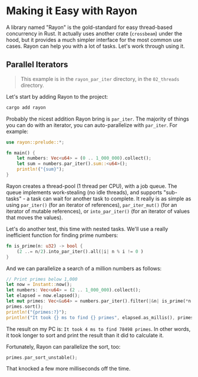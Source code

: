 # Making it Easy with Rayon

A library named "Rayon" is the gold-standard for easy thread-based concurrency in Rust. It actually uses another crate (`crossbeam`) under the hood, but it provides a much simpler interface for the most common use cases. Rayon can help you with a lot of tasks. Let's work through using it.

## Parallel Iterators

> This example is in the `rayon_par_iter` directory, in the `02_threads` directory.

Let's start by adding Rayon to the project:

```bash
cargo add rayon
```

Probably the nicest addition Rayon bring is `par_iter`. The majority of things you can do with an iterator, you can auto-parallelize with `par_iter`. For example:

```rust
use rayon::prelude::*;

fn main() {
    let numbers: Vec<u64> = (0 .. 1_000_000).collect();
    let sum = numbers.par_iter().sum::<u64>();
    println!("{sum}");
}
```

Rayon creates a thread-pool (1 thread per CPU), with a job queue. The queue implements work-stealing (no idle threads), and supports "sub-tasks" - a task can wait for another task to complete. It really is as simple as using `par_iter()` (for an iterator of references), `par_iter_mut()` (for an iterator of mutable references), or `into_par_iter()` (for an iterator of values that moves the values).

Let's do another test, this time with nested tasks. We'll use a really inefficient function for finding prime numbers:

```rust
fn is_prime(n: u32) -> bool {
    (2 ..= n/2).into_par_iter().all(|i| n % i != 0 )
}
```

And we can parallelize a search of a million numbers as follows:

```rust
// Print primes below 1,000
let now = Instant::now();
let numbers: Vec<u64> = (2 .. 1_000_000).collect();
let elapsed = now.elapsed();
let mut primes: Vec<&u64> = numbers.par_iter().filter(|&n| is_prime(*n as u32)).collect();
primes.sort();
println!("{primes:?}");
println!("It took {} ms to find {} primes", elapsed.as_millis(), primes.len());
```

The result on my PC is: `It took 4 ms to find 78498 primes`. In other words, it took longer to sort and print the result than it did to calculate it.

Fortunately, Rayon can parallelize the sort, too:

```rust
primes.par_sort_unstable();
```

That knocked a few more milliseconds off the time.